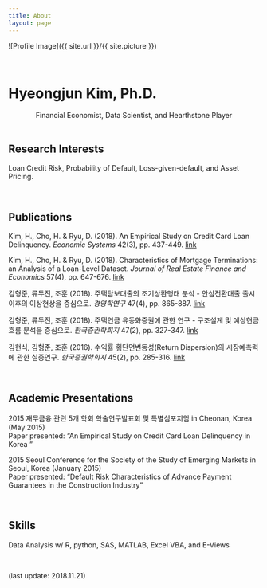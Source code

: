 ```yaml
---
title: About
layout: page
---
```

![Profile Image]({{ site.url }}/{{ site.picture }})

<br>

# Hyeongjun Kim, Ph.D.

<center>Financial Economist, Data Scientist, and Hearthstone Player</center>

<br>

## Research Interests

Loan Credit Risk, Probability of Default, Loss-given-default, and Asset Pricing.

<br>

## Publications

Kim, H., Cho, H. & Ryu, D. (2018). An Empirical Study on Credit Card Loan Delinquency. *Economic Systems* 42(3), pp. 437-449. [link](https://doi.org/10.1016/j.ecosys.2017.11.003)

Kim, H., Cho, H. & Ryu, D. (2018). Characteristics of Mortgage Terminations: an Analysis of a Loan-Level Dataset. *Journal of Real Estate Finance and Economics* 57(4), pp. 647-676. [link](https://doi.org/10.1007/s11146-017-9620-5)

김형준, 류두진, 조훈 (2018). 주택담보대출의 조기상환행태 분석 - 안심전환대출 출시 이후의 이상현상을 중심으로. *경영학연구* 47(4), pp. 865-887. [link](https://www.dbpia.co.kr/Journal/ArticleDetail/NODE07520947)

김형준, 류두진, 조훈 (2018). 주택연금 유동화증권에 관한 연구 - 구조설계 및 예상현금흐름 분석을 중심으로. *한국증권학회지* 47(2), pp. 327-347. [link](https://www.dbpia.co.kr/Journal/ArticleDetail/NODE07419342)

김현식, 김형준, 조훈 (2016). 수익률 횡단면변동성(Return Dispersion)의 시장예측력에 관한 실증연구. *한국증권학회지* 45(2), pp. 285-316. [link](https://www.dbpia.co.kr/Journal/ArticleDetail/NODE07228324)



<br>

## Academic Presentations

2015 재무금융 관련 5개 학회 학술연구발표회 및 특별심포지엄 in Cheonan, Korea (May 2015)  
Paper presented: “An Empirical Study on Credit Card Loan Delinquency in Korea ”

2015 Seoul Conference for the Society of the Study of Emerging Markets in Seoul, Korea (January 2015)  
Paper presented: “Default Risk Characteristics of Advance Payment Guarantees in the Construction 	Industry”

<br>

## Skills

Data Analysis w/ R, python, SAS, MATLAB, Excel VBA, and E-Views

<br>

(last update: 2018.11.21) 
